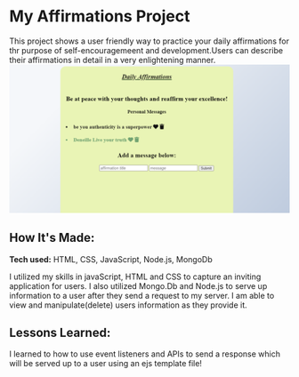 
# My Affirmations Project
This project shows a user friendly way to practice your daily affirmations for thr purpose of self-encouragemeent and development.Users can describe their affirmations in detail in a very enlightening manner.
![alt tag](readme.PNG)

## How It's Made:

**Tech used:** HTML, CSS, JavaScript, Node.js, MongoDb

I utilized my skills in javaScript, HTML and CSS to capture an inviting application for users. I also utilized Mongo.Db and Node.js to serve up information to a user after they send a request to my server. I am able to view and manipulate(delete) users information as they provide it.

## Lessons Learned:
I learned to how to use event listeners and APIs to send a response which will be served up to a user using an ejs template file!